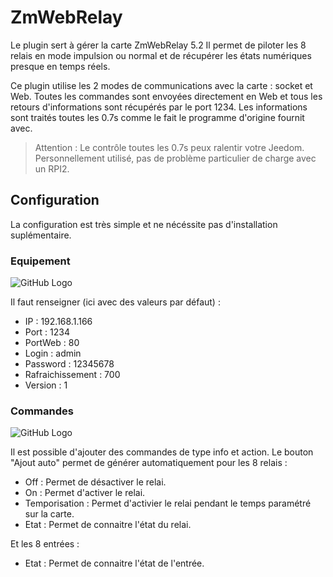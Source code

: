 # ZmWebRelay 

Le plugin sert à gérer la carte ZmWebRelay 5.2
Il permet de piloter les 8 relais en mode impulsion ou normal et de récupérer les états numériques presque en temps réels.  

Ce plugin utilise les 2 modes de communications avec la carte : socket et Web.
Toutes les commandes sont envoyées directement en Web et tous les retours d'informations sont récupérés par le port 1234.
Les informations sont traités toutes les 0.7s comme le fait le programme d'origine fournit avec.


> Attention : Le contrôle toutes les 0.7s peux ralentir votre Jeedom.
> Personnellement utilisé, pas de problème particulier de charge avec un RPI2.

## Configuration
La configuration est très simple et ne nécéssite pas d'installation suplémentaire.

### Equipement

![GitHub Logo](/../images/zm_config.JPG)

Il faut renseigner (ici avec des valeurs par défaut) :
- IP : 192.168.1.166
- Port : 1234
- PortWeb : 80
- Login : admin
- Password : 12345678
- Rafraichissement : 700
- Version : 1

### Commandes

![GitHub Logo](/../images/zm_com.JPG)

Il est possible d'ajouter des commandes de type info et action.
Le bouton "Ajout auto" permet de générer automatiquement pour les 8 relais :

- Off : Permet de désactiver le relai.
- On : Permet d'activer le relai.
- Temporisation : Permet d'activier le relai pendant le temps paramétré sur la carte.
- Etat : Permet de connaitre l'état du relai.

Et les 8 entrées :
- Etat : Permet de connaitre l'état de l'entrée.


